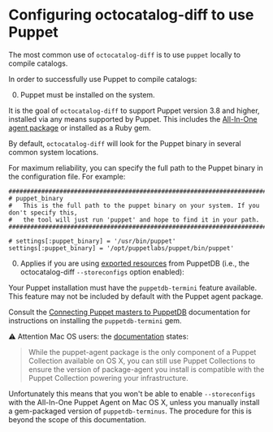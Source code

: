 # Configuring octocatalog-diff to use Puppet

The most common use of `octocatalog-diff` is to use `puppet` locally to compile catalogs.

In order to successfully use Puppet to compile catalogs:

0. Puppet must be installed on the system.

  It is the goal of `octocatalog-diff` to support Puppet version 3.8 and higher, installed via any means supported by Puppet. This includes the [All-In-One agent package](https://docs.puppet.com/puppet/4.0/reference/release_notes.html#all-in-one-packaging) or installed as a Ruby gem.

  By default, `octocatalog-diff` will look for the Puppet binary in several common system locations.

  For maximum reliability, you can specify the full path to the Puppet binary in the configuration file. For example:

  ```
  ##############################################################################################
  # puppet_binary
  #   This is the full path to the puppet binary on your system. If you don't specify this,
  #   the tool will just run 'puppet' and hope to find it in your path.
  ##############################################################################################

  # settings[:puppet_binary] = '/usr/bin/puppet'
  settings[:puppet_binary] = '/opt/puppetlabs/puppet/bin/puppet'
  ```

0. Applies if you are using [exported resources](https://docs.puppet.com/puppet/latest/reference/lang_exported.html) from PuppetDB (i.e., the octocatalog-diff `--storeconfigs` option enabled):

  Your Puppet installation must have the `puppetdb-termini` feature available. This feature may not be included by default with the Puppet agent package.

  Consult the [Connecting Puppet masters to PuppetDB](https://docs.puppet.com/puppetdb/latest/connect_puppet_master.html#step-1-install-plug-ins) documentation for instructions on installing the `puppetdb-termini` gem.

  :warning: Attention Mac OS users: the [documentation](https://docs.puppet.com/puppet/latest/reference/puppet_collections.html#os-x-systems) states:

  > While the puppet-agent package is the only component of a Puppet Collection available on OS X, you can still use Puppet Collections to ensure the version of package-agent you install is compatible with the Puppet Collection powering your infrastructure.

  Unfortunately this means that you won't be able to enable `--storeconfigs` with the All-In-One Puppet Agent on Mac OS X, unless you manually install a gem-packaged version of `puppetdb-terminus`. The procedure for this is beyond the scope of this documentation.
